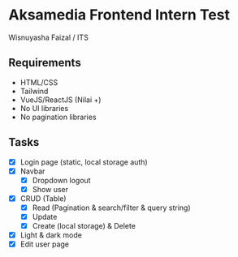 # Aksamedia Frontend Intern Test
Wisnuyasha Faizal / ITS

## Requirements 
- HTML/CSS
- Tailwind
- VueJS/ReactJS (Nilai +)
- No UI libraries
- No pagination libraries

## Tasks 
- [x] Login page (static, local storage auth)
- [x] Navbar
  - [x] Dropdown logout
  - [x] Show user
- [x] CRUD (Table)
  - [x] Read (Pagination & search/filter & query string)
  - [x] Update
  - [x] Create (local storage) & Delete
- [x] Light & dark mode
- [x] Edit user page